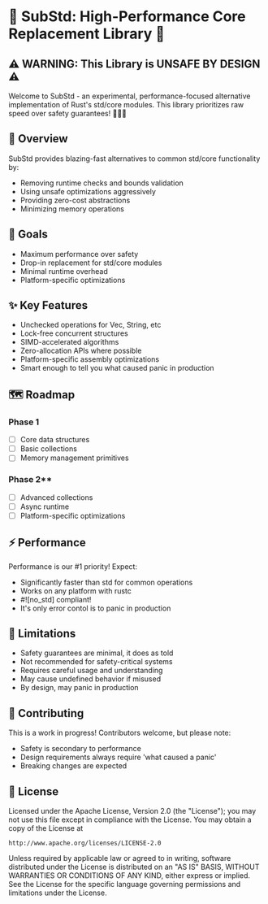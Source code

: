 # 🌺 SubStd: High-Performance Core Replacement Library 🌺

## ⚠️ **WARNING: This Library is UNSAFE BY DESIGN** ⚠️

Welcome to SubStd - an experimental, performance-focused alternative implementation of Rust's std/core modules. This library prioritizes raw speed over safety guarantees! 🏃‍♀️💨

## 💫 Overview

SubStd provides blazing-fast alternatives to common std/core functionality by:

-   Removing runtime checks and bounds validation
-   Using unsafe optimizations aggressively
-   Providing zero-cost abstractions
-   Minimizing memory operations

## 🎯 Goals

-   Maximum performance over safety
-   Drop-in replacement for std/core modules
-   Minimal runtime overhead
-   Platform-specific optimizations

## ✨ Key Features

-   Unchecked operations for Vec, String, etc
-   Lock-free concurrent structures
-   SIMD-accelerated algorithms
-   Zero-allocation APIs where possible
-   Platform-specific assembly optimizations
-   Smart enough to tell you what caused panic in production

## 🗺️ Roadmap

### Phase 1

-   [ ] Core data structures
-   [ ] Basic collections
-   [ ] Memory management primitives

### Phase 2\*\*

-   [ ] Advanced collections
-   [ ] Async runtime
-   [ ] Platform-specific optimizations

## ⚡️ Performance

Performance is our #1 priority! Expect:

-   Significantly faster than std for common operations
-   Works on any platform with rustc
-   #![no_std] compliant!
-   It's only error contol is to panic in production

## 🚫 Limitations

-   Safety guarantees are minimal, it does as told
-   Not recommended for safety-critical systems
-   Requires careful usage and understanding
-   May cause undefined behavior if misused
-   By design, may panic in production

## 🌸 Contributing

This is a work in progress! Contributors welcome, but please note:

-   Safety is secondary to performance
-   Design requirements always require 'what caused a panic'
-   Breaking changes are expected

## 💝 License

Licensed under the Apache License, Version 2.0 (the "License");
you may not use this file except in compliance with the License.
You may obtain a copy of the License at

    http://www.apache.org/licenses/LICENSE-2.0

Unless required by applicable law or agreed to in writing, software
distributed under the License is distributed on an "AS IS" BASIS,
WITHOUT WARRANTIES OR CONDITIONS OF ANY KIND, either express or implied.
See the License for the specific language governing permissions and
limitations under the License.
